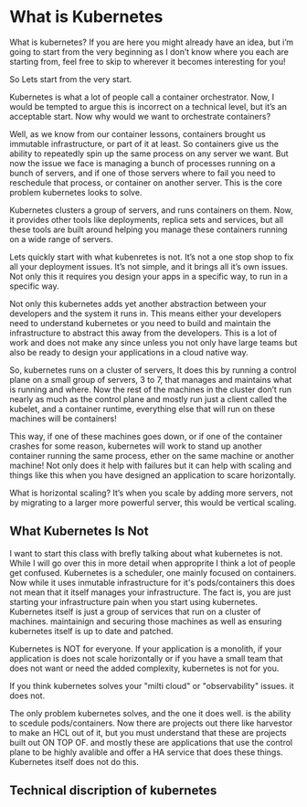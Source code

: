 # What is Kubernetes

What is kubernetes? If you are here you might already have an idea, but i’m going to start from the very beginning as I don’t know where you each are starting from, feel free to skip to wherever it becomes interesting for you!

So Lets start from the very start. 

Kubernetes is what a lot of people call a container orchestrator. Now, I would be tempted to argue this is incorrect on a technical level, but it’s an acceptable start. Now why would we want to orchestrate containers?

Well, as we know from our container lessons, containers brought us immutable infrastructure, or part of it at least. So containers give us the ability to repeatedly spin up the same process on any server we want. But now the issue we face is managing a bunch of processes running on a bunch of servers, and if one of those servers where to fail you need to reschedule that process, or container on another server. This is the core problem kubernetes looks to solve.

Kubernetes clusters a group of servers, and runs containers on them. Now, it provides other tools like deployments, replica sets and services, but all these tools are built around helping you manage these containers running on a wide range of servers.

Lets quickly start with what kubenretes is not. It’s not a one stop shop to fix all your deployment issues. It’s not simple, and it brings all it’s own issues. Not only this it requires you design your apps in a specific way, to run in a specific way.

Not only this kubernetes adds yet another abstraction between your developers and the system it runs in. This means either your developers need to understand kubernetes or you need to build and maintain the infrastructure to abstract this away from the developers.  This is a lot of work and does not make any since unless you not only have large teams but also be ready to design your applications in a cloud native way.

So, kubernetes runs on a cluster of servers, It does this by running a control plane on a small group of servers, 3 to 7, that manages and maintains what is running and where. Now the rest of the machines in the cluster don’t run nearly as much as the control plane and mostly run just a client called the kubelet, and a container runtime, everything else that will run on these machines will be containers!

This way, if one of these machines goes down, or if one of the container crashes for some reason, kubernetes will work to stand up another container running the same process, ether on the same machine or another machine! Not only does it help with failures but it can help with scaling and things like this when you have designed an application to scare horizontally.

What is horizontal scaling? It’s when you scale by adding more servers, not by migrating to a larger more powerful server, this would be vertical scaling.

## What Kubernetes Is Not

I want to start this class with brefly talking about what kubernetes is not. While I will go over this in more detail when approprite I think a lot of people get confused. Kubernetes is a scheduler, one mainly focused on containers. Now while it uses inmutable infrastructure for it's pods/containers this does not mean that it itself manages your infrastructure. The fact is, you are just starting your infrastructure pain when you start using kubernetes. Kubernetes itself is just a group of services that run on a cluster of machines. maintainign and securing those machines as well as ensuring kubernetes itself is up to date and patched.

Kubernetes is NOT for everyone. If your application is a monolith, if your application is does not scale horizontally or if you have a small team that does not want or need the added complexity, kubernetes is not for you.

If you think kubernetes solves your "milti cloud" or "observability" issues. it does not.

The only problem kubernetes solves, and the one it does well. is the ability to scedule pods/containers. Now there are projects out there like harvestor to make an HCL out of it, but you must understand that these are projects built out ON TOP OF. and mostly these are applications that use the control plane to be highly avalible and offer a HA service that does these things. Kubernetes itself does not do this.

## Technical discription of kubernetes
